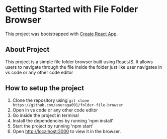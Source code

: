 # Getting Started with File Folder Browser

This project was bootstrapped with [Create React App](https://github.com/facebook/create-react-app).

## About Project
This project is a simple file folder browser built using ReactJS. It allows users to navigate through the file inside the folder just like user navigates in vs code or any other code editor

## How to setup the project
1. Clone the repository using `git clone https://github.com/anuraga091/folder-file-browser`
2. Open in vs code or any other code editor
3. Go inside the project in terminal
4. Install the dependencies by running 'npm install'
5. Start the project by running 'npm start'
6. Open [http://localhost:3000](http://localhost:3000) to view it in the browser.

